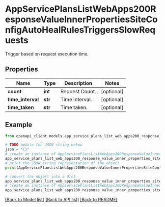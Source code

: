 # AppServicePlansListWebApps200ResponseValueInnerPropertiesSiteConfigAutoHealRulesTriggersSlowRequests

Trigger based on request execution time.

## Properties

Name | Type | Description | Notes
------------ | ------------- | ------------- | -------------
**count** | **int** | Request Count. | [optional] 
**time_interval** | **str** | Time interval. | [optional] 
**time_taken** | **str** | Time taken. | [optional] 

## Example

```python
from openapi_client.models.app_service_plans_list_web_apps200_response_value_inner_properties_site_config_auto_heal_rules_triggers_slow_requests import AppServicePlansListWebApps200ResponseValueInnerPropertiesSiteConfigAutoHealRulesTriggersSlowRequests

# TODO update the JSON string below
json = "{}"
# create an instance of AppServicePlansListWebApps200ResponseValueInnerPropertiesSiteConfigAutoHealRulesTriggersSlowRequests from a JSON string
app_service_plans_list_web_apps200_response_value_inner_properties_site_config_auto_heal_rules_triggers_slow_requests_instance = AppServicePlansListWebApps200ResponseValueInnerPropertiesSiteConfigAutoHealRulesTriggersSlowRequests.from_json(json)
# print the JSON string representation of the object
print(AppServicePlansListWebApps200ResponseValueInnerPropertiesSiteConfigAutoHealRulesTriggersSlowRequests.to_json())

# convert the object into a dict
app_service_plans_list_web_apps200_response_value_inner_properties_site_config_auto_heal_rules_triggers_slow_requests_dict = app_service_plans_list_web_apps200_response_value_inner_properties_site_config_auto_heal_rules_triggers_slow_requests_instance.to_dict()
# create an instance of AppServicePlansListWebApps200ResponseValueInnerPropertiesSiteConfigAutoHealRulesTriggersSlowRequests from a dict
app_service_plans_list_web_apps200_response_value_inner_properties_site_config_auto_heal_rules_triggers_slow_requests_from_dict = AppServicePlansListWebApps200ResponseValueInnerPropertiesSiteConfigAutoHealRulesTriggersSlowRequests.from_dict(app_service_plans_list_web_apps200_response_value_inner_properties_site_config_auto_heal_rules_triggers_slow_requests_dict)
```
[[Back to Model list]](../README.md#documentation-for-models) [[Back to API list]](../README.md#documentation-for-api-endpoints) [[Back to README]](../README.md)


